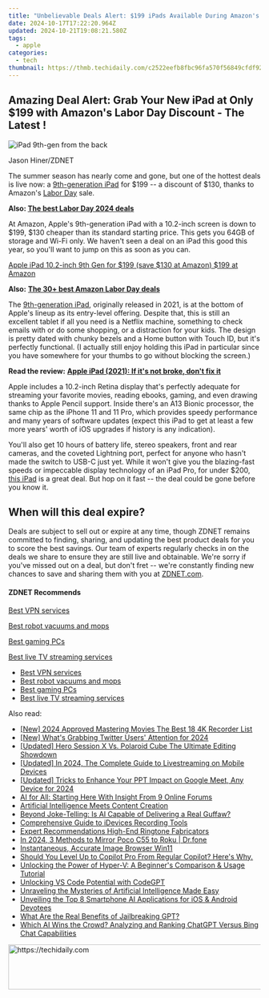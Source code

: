 ```yaml
---
title: "Unbelievable Deals Alert: $199 iPads Available During Amazon's Labor Day Event | ZDNET"
date: 2024-10-17T17:22:20.964Z
updated: 2024-10-21T19:08:21.580Z
tags:
  - apple
categories:
  - tech
thumbnail: https://thmb.techidaily.com/c2522eefb8fbc96fa570f56849cfdf92d72e221bd3a27b7e0b7d3fec1332bd02.png
---
```


## Amazing Deal Alert: Grab Your New iPad at Only $199 with Amazon's Labor Day Discount - The Latest !

![iPad 9th-gen from the back](https://www.zdnet.com/a/img/resize/0f4cd9c10e3cef4e57f79d609254935adfc8cac4/2024/02/28/97b2e407-74f3-4fdd-9c6f-9dc301c9dff0/ipad-9th-gen-back.jpg?auto=webp&width=1280)

Jason Hiner/ZDNET

The summer season has nearly come and gone, but one of the hottest deals is live now: a [9th-generation iPad](https://buy.geni.us/Proxy.ashx?TSID=368250&GR%5FURL=https%3A%2F%2Fwww.amazon.com%2Fdp%2FB09G9FPHY6%3Ftag%3Dzd-buy-button-20%26ascsubtag%3D%5F%5FCOM%5FCLICK%5FID%5F%5F%7C496b2b3c-e6b2-4864-903a-36622334cc02%7Cdtp&dtb=1) for $199 -- a discount of $130, thanks to Amazon's [Labor Day](https://www.zdnet.com/home-and-office/best-labor-day-amazon-deals-2024/) sale. 

**Also: [The best Labor Day 2024 deals](https://www.zdnet.com/article/best-labor-day-deals-2024/)**

At Amazon, Apple's 9th-generation iPad with a 10.2-inch screen is down to $199, $130 cheaper than its standard starting price. This gets you 64GB of storage and Wi-Fi only. We haven't seen a deal on an iPad this good this year, so you'll want to jump on this as soon as you can.

[Apple iPad 10.2-inch 9th Gen for $199 (save $130 at Amazon) $199 at Amazon](https://buy.geni.us/Proxy.ashx?TSID=368250&GR%5FURL=https%3A%2F%2Fwww.amazon.com%2Fdp%2FB09G9FPHY6%3Ftag%3Dzd-buy-button-20%26ascsubtag%3D%5F%5FCOM%5FCLICK%5FID%5F%5F%7C496b2b3c-e6b2-4864-903a-36622334cc02%7Cdtp&dtb=1)

**Also:** [**The 30+ best Amazon Labor Day deals**](https://www.zdnet.com/home-and-office/best-labor-day-amazon-deals-2024/)

The [9th-generation iPad](https://buy.geni.us/Proxy.ashx?TSID=368250&GR%5FURL=https%3A%2F%2Fwww.amazon.com%2Fdp%2FB09G9FPHY6%3Ftag%3Dzd-buy-button-20%26ascsubtag%3D%5F%5FCOM%5FCLICK%5FID%5F%5F%7C496b2b3c-e6b2-4864-903a-36622334cc02%7Cdtp&dtb=1), originally released in 2021, is at the bottom of Apple's lineup as its entry-level offering. Despite that, this is still an excellent tablet if all you need is a Netflix machine, something to check emails with or do some shopping, or a distraction for your kids. The design is pretty dated with chunky bezels and a Home button with Touch ID, but it's perfectly functional. (I actually still enjoy holding this iPad in particular since you have somewhere for your thumbs to go without blocking the screen.)

**Read the review:** [**Apple iPad (2021): If it's not broke, don't fix it**](https://www.zdnet.com/product/apple-ipad-2021/)

Apple includes a 10.2-inch Retina display that's perfectly adequate for streaming your favorite movies, reading ebooks, gaming, and even drawing thanks to Apple Pencil support. Inside there's an A13 Bionic processor, the same chip as the iPhone 11 and 11 Pro, which provides speedy performance and many years of software updates (expect this iPad to get at least a few more years' worth of iOS upgrades if history is any indication).

You'll also get 10 hours of battery life, stereo speakers, front and rear cameras, and the coveted Lightning port, perfect for anyone who hasn't made the switch to USB-C just yet. While it won't give you the blazing-fast speeds or impeccable display technology of an iPad Pro, for under $200, [this iPad](https://buy.geni.us/Proxy.ashx?TSID=368250&GR%5FURL=https%3A%2F%2Fwww.amazon.com%2Fdp%2FB09G9FPHY6%3Ftag%3Dzd-buy-button-20%26ascsubtag%3D%5F%5FCOM%5FCLICK%5FID%5F%5F%7C496b2b3c-e6b2-4864-903a-36622334cc02%7Cdtp&dtb=1) is a great deal. But hop on it fast -- the deal could be gone before you know it. 

## When will this deal expire?

Deals are subject to sell out or expire at any time, though ZDNET remains committed to finding, sharing, and updating the best product deals for you to score the best savings. Our team of experts regularly checks in on the deals we share to ensure they are still live and obtainable. We're sorry if you've missed out on a deal, but don't fret -- we're constantly finding new chances to save and sharing them with you at [ZDNET.com](https://www.zdnet.com/). 

#### **ZDNET** Recommends

[Best VPN services](https://www.zdnet.com/article/best-vpn/ "Best VPN services")

[Best robot vacuums and mops](https://www.zdnet.com/article/best-robot-vacuum-mop/ "Best robot vacuums and mops")

[Best gaming PCs](https://www.zdnet.com/article/best-gaming-pc/ "Best gaming PCs")

[Best live TV streaming services](https://www.zdnet.com/article/best-live-tv-streaming-service/ "Best live TV streaming services")

* [Best VPN services](https://www.zdnet.com/article/best-vpn/ "Best VPN services")
* [Best robot vacuums and mops](https://www.zdnet.com/article/best-robot-vacuum-mop/ "Best robot vacuums and mops")
* [Best gaming PCs](https://www.zdnet.com/article/best-gaming-pc/ "Best gaming PCs")
* [Best live TV streaming services](https://www.zdnet.com/article/best-live-tv-streaming-service/ "Best live TV streaming services")

<ins class="adsbygoogle"
     style="display:block"
     data-ad-format="autorelaxed"
     data-ad-client="ca-pub-7571918770474297"
     data-ad-slot="1223367746"></ins>

<ins class="adsbygoogle"
     style="display:block"
     data-ad-client="ca-pub-7571918770474297"
     data-ad-slot="8358498916"
     data-ad-format="auto"
     data-full-width-responsive="true"></ins>

<span class="atpl-alsoreadstyle">Also read:</span>
<div><ul>
<li><a href="https://article-tips.techidaily.com/new-2024-approved-mastering-movies-the-best-18-4k-recorder-list/"><u>[New] 2024 Approved Mastering Movies The Best 18 4K Recorder List</u></a></li>
<li><a href="https://twitter-videos.techidaily.com/new-whats-grabbing-twitter-users-attention-for-2024/"><u>[New] What's Grabbing Twitter Users' Attention for 2024</u></a></li>
<li><a href="https://fox-links.techidaily.com/updated-hero-session-x-vs-polaroid-cube-the-ultimate-editing-showdown/"><u>[Updated] Hero Session X Vs. Polaroid Cube The Ultimate Editing Showdown</u></a></li>
<li><a href="https://fox-info.techidaily.com/updated-in-2024-the-complete-guide-to-livestreaming-on-mobile-devices/"><u>[Updated] In 2024, The Complete Guide to Livestreaming on Mobile Devices</u></a></li>
<li><a href="https://digital-screen-recording.techidaily.com/updated-tricks-to-enhance-your-ppt-impact-on-google-meet-any-device-for-2024/"><u>[Updated] Tricks to Enhance Your PPT Impact on Google Meet, Any Device for 2024</u></a></li>
<li><a href="https://tech-haven.techidaily.com/ai-for-all-starting-here-with-insight-from-9-online-forums/"><u>AI for All: Starting Here With Insight From 9 Online Forums</u></a></li>
<li><a href="https://tech-haven.techidaily.com/artificial-intelligence-meets-content-creation/"><u>Artificial Intelligence Meets Content Creation</u></a></li>
<li><a href="https://tech-haven.techidaily.com/beyond-joke-telling-is-ai-capable-of-delivering-a-real-guffaw/"><u>Beyond Joke-Telling: Is AI Capable of Delivering a Real Guffaw?</u></a></li>
<li><a href="https://remote-screen-capture.techidaily.com/comprehensive-guide-to-idevices-recording-tools/"><u>Comprehensive Guide to iDevices Recording Tools</u></a></li>
<li><a href="https://extra-lessons.techidaily.com/expert-recommendations-high-end-ringtone-fabricators/"><u>Expert Recommendations High-End Ringtone Fabricators</u></a></li>
<li><a href="https://screen-mirror.techidaily.com/in-2024-3-methods-to-mirror-poco-c55-to-roku-drfone-by-drfone-android/"><u>In 2024, 3 Methods to Mirror Poco C55 to Roku | Dr.fone</u></a></li>
<li><a href="https://extra-hints.techidaily.com/instantaneous-accurate-image-browser-win11/"><u>Instantaneous, Accurate Image Browser Win11</u></a></li>
<li><a href="https://tech-haven.techidaily.com/1722103968703-should-you-level-up-to-copilot-pro-from-regular-copilot-heres-why/"><u>Should You Level Up to Copilot Pro From Regular Copilot? Here's Why.</u></a></li>
<li><a href="https://win-bytes.techidaily.com/unlocking-the-power-of-hyper-v-a-beginners-comparison-and-usage-tutorial/"><u>Unlocking the Power of Hyper-V: A Beginner's Comparison & Usage Tutorial</u></a></li>
<li><a href="https://tech-haven.techidaily.com/unlocking-vs-code-potential-with-codegpt/"><u>Unlocking VS Code Potential with CodeGPT</u></a></li>
<li><a href="https://tech-haven.techidaily.com/unraveling-the-mysteries-of-artificial-intelligence-made-easy/"><u>Unraveling the Mysteries of Artificial Intelligence Made Easy</u></a></li>
<li><a href="https://tech-haven.techidaily.com/unveiling-the-top-8-smartphone-ai-applications-for-ios-and-android-devotees/"><u>Unveiling the Top 8 Smartphone AI Applications for iOS & Android Devotees</u></a></li>
<li><a href="https://tech-haven.techidaily.com/what-are-the-real-benefits-of-jailbreaking-gpt/"><u>What Are the Real Benefits of Jailbreaking GPT?</u></a></li>
<li><a href="https://tech-haven.techidaily.com/which-ai-wins-the-crowd-analyzing-and-ranking-chatgpt-versus-bing-chat-capabilities/"><u>Which AI Wins the Crowd? Analyzing and Ranking ChatGPT Versus Bing Chat Capabilities</u></a></li>
</ul></div>

<!-- affiliate ads begin -->
<a href="https://appsumo.8odi.net/c/5597632/2118319/7443" target="_top" id="2118319">
  <img src="//a.impactradius-go.com/display-ad/7443-2118319" border="0" alt="https://techidaily.com" width="728" height="90"/>
</a>
<img height="0" width="0" src="https://appsumo.8odi.net/i/5597632/2118319/7443" style="position:absolute;visibility:hidden;" border="0" />
<!-- affiliate ads end -->

